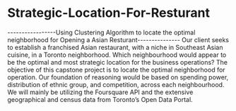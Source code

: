 # Strategic-Location-For-Resturant
-----------------Using Clustering Algorithm to locate the optimal neighborhood for Opening a Asian Resturant---------------
Our client seeks to establish a franchised Asian restaurant, with a niche in Southeast Asian cuisine, in a Toronto neighborhood. Which neighbourhood would appear to be the optimal and most strategic location for the business operations? The objective of this capstone project is to locate the optimal neighborhood for operation. Our foundation of reasoning would be based on spending power, distribution of ethnic group, and competition, across each neighbourhood. We will mainly be utilizing the Foursquare API and the extensive geographical and census data from Toronto’s Open Data Portal.
